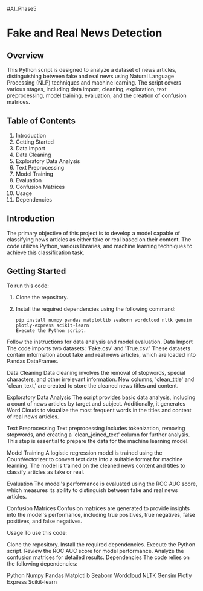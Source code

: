 #AI_Phase5
# Fake and Real News Detection

## Overview

This Python script is designed to analyze a dataset of news articles, distinguishing between fake and real news using Natural Language Processing (NLP) techniques and machine learning. The script covers various stages, including data import, cleaning, exploration, text preprocessing, model training, evaluation, and the creation of confusion matrices.

## Table of Contents

1. Introduction
2. Getting Started
3. Data Import
4. Data Cleaning
5. Exploratory Data Analysis
6. Text Preprocessing
7. Model Training
8. Evaluation
9. Confusion Matrices
10. Usage
11. Dependencies

## Introduction

The primary objective of this project is to develop a model capable of classifying news articles as either fake or real based on their content. The code utilizes Python, various libraries, and machine learning techniques to achieve this classification task.

## Getting Started

To run this code:

1. Clone the repository.
2. Install the required dependencies using the following command:

   ```shell
   pip install numpy pandas matplotlib seaborn wordcloud nltk gensim plotly-express scikit-learn
   Execute the Python script.
Follow the instructions for data analysis and model evaluation.
Data Import
The code imports two datasets: 'Fake.csv' and 'True.csv.' These datasets contain information about fake and real news articles, which are loaded into Pandas DataFrames.

Data Cleaning
Data cleaning involves the removal of stopwords, special characters, and other irrelevant information. New columns, 'clean_title' and 'clean_text,' are created to store the cleaned news titles and content.

Exploratory Data Analysis
The script provides basic data analysis, including a count of news articles by target and subject. Additionally, it generates Word Clouds to visualize the most frequent words in the titles and content of real news articles.

Text Preprocessing
Text preprocessing includes tokenization, removing stopwords, and creating a 'clean_joined_text' column for further analysis. This step is essential to prepare the data for the machine learning model.

Model Training
A logistic regression model is trained using the CountVectorizer to convert text data into a suitable format for machine learning. The model is trained on the cleaned news content and titles to classify articles as fake or real.

Evaluation
The model's performance is evaluated using the ROC AUC score, which measures its ability to distinguish between fake and real news articles.

Confusion Matrices
Confusion matrices are generated to provide insights into the model's performance, including true positives, true negatives, false positives, and false negatives.

Usage
To use this code:

Clone the repository.
Install the required dependencies.
Execute the Python script.
Review the ROC AUC score for model performance.
Analyze the confusion matrices for detailed results.
Dependencies
The code relies on the following dependencies:

Python
Numpy
Pandas
Matplotlib
Seaborn
Wordcloud
NLTK
Gensim
Plotly Express
Scikit-learn
